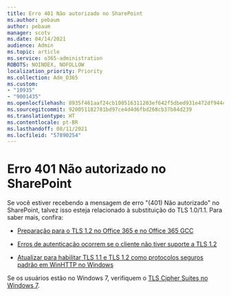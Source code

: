 ```yaml
---
title: Erro 401 Não autorizado no SharePoint
ms.author: pebaum
author: pebaum
manager: scotv
ms.date: 04/14/2021
audience: Admin
ms.topic: article
ms.service: o365-administration
ROBOTS: NOINDEX, NOFOLLOW
localization_priority: Priority
ms.collection: Adm_O365
ms.custom:
- "10935"
- "9001435"
ms.openlocfilehash: 8935f461aaf24cb100516311203ef642f5dbed931e472df944c1cd7e72a8cf4e
ms.sourcegitcommit: 920051182781bd97ce4d4d6fbd268cb37b84d239
ms.translationtype: HT
ms.contentlocale: pt-BR
ms.lasthandoff: 08/11/2021
ms.locfileid: "57890254"
---
```

# <a name="401-unauthorized-error-in-sharepoint"></a>Erro 401 Não autorizado no SharePoint

Se você estiver recebendo a mensagem de erro "(401) Não autorizado" no SharePoint, talvez isso esteja relacionado à substituição do TLS 1.0/1.1. Para saber mais, confira:

- [Preparação para o TLS 1.2 no Office 365 e no Office 365 GCC](https://docs.microsoft.com/microsoft-365/compliance/prepare-tls-1.2-in-office-365)

- [Erros de autenticação ocorrem se o cliente não tiver suporte a TLS 1.2](https://docs.microsoft.com/sharepoint/troubleshoot/administration/authentication-errors-tls12-support)

- [Atualizar para habilitar TLS 1.1 e TLS 1.2 como protocolos seguros padrão em WinHTTP no Windows](https://support.microsoft.com/topic/update-to-enable-tls-1-1-and-tls-1-2-as-default-secure-protocols-in-winhttp-in-windows-c4bd73d2-31d7-761e-0178-11268bb10392)

Se os usuários estão no Windows 7, verifiquem o [TLS Cipher Suites no Windows 7](https://docs.microsoft.com/windows/win32/secauthn/tls-cipher-suites-in-windows-7).